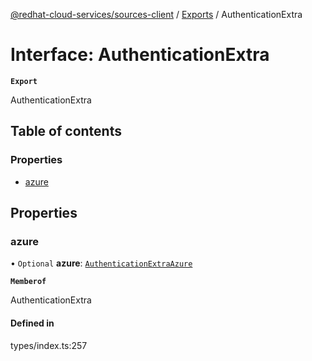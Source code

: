 [@redhat-cloud-services/sources-client](../README.md) / [Exports](../modules.md) / AuthenticationExtra

# Interface: AuthenticationExtra

**`Export`**

AuthenticationExtra

## Table of contents

### Properties

- [azure](AuthenticationExtra.md#azure)

## Properties

### azure

• `Optional` **azure**: [`AuthenticationExtraAzure`](AuthenticationExtraAzure.md)

**`Memberof`**

AuthenticationExtra

#### Defined in

types/index.ts:257
